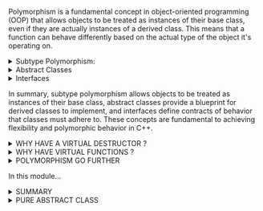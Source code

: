Polymorphism is a fundamental concept in object-oriented programming (OOP) that allows objects to be treated as instances of their base class, even if they are actually instances of a derived class. This means that a function can behave differently based on the actual type of the object it's operating on.  

<details>
<summary>Subtype Polymorphism:</summary> 
Subtype polymorphism is a form of polymorphism where a subclass can be used wherever a superclass is expected. This allows for more flexible and dynamic behavior at runtime. It is achieved through the use of virtual functions.

```
class Animal {
public:
    virtual void makeSound() const {
        std::cout << "Generic animal sound" << std::endl;
    }
};
class Dog : public Animal {
public:
    void makeSound() const override {
        std::cout << "Bark" << std::endl;
    }
};

class Cat : public Animal {
public:
    void makeSound() const override {
        std::cout << "Meow" << std::endl;
    }
};

void playWithAnimal(const Animal& animal) {
    animal.makeSound(); // Calls the appropriate makeSound based on the actual type of the object
}

int main() {
    Animal genericAnimal;
    Dog fido;
    Cat whiskers;

    playWithAnimal(genericAnimal); // Outputs: "Generic animal sound"
    playWithAnimal(fido);          // Outputs: "Bark"
    playWithAnimal(whiskers);      // Outputs: "Meow"

    return 0;
}
```

In this example, Dog and Cat are subclasses of Animal. They override the makeSound function. The playWithAnimal function takes an Animal object, demonstrating subtype polymorphism.
</details>


<details>
<summary>Abstract Classes</summary>

An abstract class is a class that cannot be instantiated directly. It is used as a base class to define an interface for derived classes. Abstract classes may have pure virtual functions, which are functions without a body, effectively requiring subclasses to implement them.

```
class Shape {
public:
    virtual double area() const = 0; // Pure virtual function
};

class Circle : public Shape {
private:
    double radius;

public:
    Circle(double r) : radius(r) {}

    double area() const override {
        return 3.14 * radius * radius;
    }
};
```

In this example, Shape is an abstract class with a pure virtual function area(). The Circle class is derived from Shape and must implement the area() function.

</details>

<details>
<summary>Interfaces</summary>

In C++, interfaces are typically implemented using abstract classes with pure virtual functions. An interface defines a contract of behavior that a class must adhere to, without providing any implementation details. Classes implementing an interface must provide implementations for all the functions defined in the interface.

```
class Printable {
public:
    virtual void print() const = 0;
};

class Book : public Printable {
private:
    std::string title;

public:
    Book(const std::string& t) : title(t) {}

    void print() const override {
        std::cout << "Title: " << title << std::endl;
    }
};
```

Here, Printable is an interface with a pure virtual function print(). The Book class implements the Printable interface by providing an implementation for print().

</details>

In summary, subtype polymorphism allows objects to be treated as instances of their base class, abstract classes provide a blueprint for derived classes to implement, and interfaces define contracts of behavior that classes must adhere to. These concepts are fundamental to achieving flexibility and polymorphic behavior in C++.

<details>
<summary>WHY HAVE A VIRTUAL DESTRUCTOR ?</summary>

**1.Polymorphic Hierarchies:**

* In object-oriented programming, you might have a hierarchy of classes where a base class is inherited by one or more derived classes. These derived classes may add new members or behaviors.

* When you use dynamic memory allocation (e.g., new in C++) to create an object of a derived class, and you store the address of that object in a pointer to the base class, you create a situation where you may need a virtual destructor.

**2.Proper Cleanup in Derived Classes:**
* If the base class destructor is not virtual, and you delete an object of a derived class through a pointer to the base class, only the base class destructor will be called.

This can be problematic if the derived class has allocated resources (e.g., memory, file handles, etc.) that need to be cleaned up when the object is deleted.

**3.Memory Leaks and Undefined Behavior:**

* Without a virtual destructor, the derived class's destructor will not be called, leading to memory leaks and potentially other forms of undefined behavior.
* By making the destructor virtual in the base class, you ensure that the correct destructor (of the derived class) is called when deleting an object through a pointer to the base class. This allows for proper cleanup of resources.

<details>
    <summary>Why is the destructor of Animal virtual while the destructors of Cat, Dog and Animal are not ?</summary>

**Animal Class:**
* Virtual Destructor: The virtual destructor in the Animal class indicates that it is intended to be a base class in a polymorphic hierarchy. This means that it's designed to be inherited by other classes, and objects of those derived classes might be deleted through pointers of the base class type.
* By having a virtual destructor, it ensures that the correct destructor (either from the base class or the derived class) is called when deleting an object through a pointer to the base class. This is crucial for proper cleanup and avoiding memory leaks.


**Brain Class, Cat Class, and Dog Class:**
* Non-virtual Destructors: In these classes, they do not serve as base classes for any other classes. They are designed to be standalone classes with their own specific functionality.
* Since these classes are not intended to be inherited from, there is no need for their destructors to be virtual. They do not participate in polymorphic hierarchies, so the need for dynamic dispatch is not present.

</details>

</details>

<details>
<summary>WHY HAVE VIRTUAL FUNCTIONS ?</summary>

Virtual functions are a powerful mechanism that enables polymorphism, allowing different classes to provide their own implementations for a common interface defined by a base class. This leads to more flexible, reusable, and maintainable code. Although it's not NECESSARY to use the `override` key word its highly recommended. 


```
class Base {
public:
    virtual void print() {
        std::cout << "Base class\n";
    }
};

class Derived : public Base {
public:
    void print() override {
        std::cout << "Derived class\n";
    }
};

Base* ptr = new Derived();
ptr->print(); // Output will be "Derived class"
```
</details>

<details>
    <summary>POLYMORPHISM GO FURTHER</summary>

Polymorphism is a fundamental concept in object-oriented programming (OOP) that allows objects to be treated as instances of their base type, even when they are actually instances of derived types. This enables code to work with different types of objects in a uniform way.

There are two main types of polymorphism in C++: compile-time (static) polymorphism and run-time (dynamic) polymorphism. Let's dive into both:

<details>
    <summary>1. Compile-Time Polymorphism (Static Binding):</summary>

Compile-time polymorphism is resolved during the compile time. It is achieved through function overloading and operator overloading.

**a. Function Overloading:**
Function overloading allows you to define multiple functions with the same name but with different parameter lists. The appropriate function to be called is determined based on the arguments provided at compile time.

```
class MathOperations {
public:
    int add(int a, int b) {
        return a + b;
    }

    double add(double a, double b) {
        return a + b;
    }
};
```

**b. Operator Overloading:**
Operator overloading allows you to define how operators like +, -, *, etc., behave for objects of a class.

```
class ComplexNumber {
private:
    int real;
    int imaginary;

public:
    ComplexNumber operator+(const ComplexNumber& other) {
        ComplexNumber result;
        result.real = this->real + other.real;
        result.imaginary = this->imaginary + other.imaginary;
        return result;
    }
};
``` 
</details>

<details>
    <summary>2. Run-Time Polymorphism (Dynamic Binding):</summary>

Run-time polymorphism allows you to achieve different behavior for objects of different derived types, even when accessed through pointers or references of a common base type.

**a. Virtual Functions:**
Virtual functions are functions in a base class that are declared with the virtual keyword. They can be overridden in derived classes, and the correct function is called at runtime based on the actual type of the object.

```
class Animal {
public:
    virtual void makeSound() {
        std::cout << "Generic Animal Sound\n";
    }
};

class Dog : public Animal {
public:
    void makeSound() override {
        std::cout << "Bark!\n";
    }
};
```

**b. Pure Virtual Functions and Abstract Classes:**
A pure virtual function is a virtual function that is set to 0 in the base class. It means that the base class is now an abstract class, and any derived class must implement this function.

```
class Shape {
public:
    virtual void draw() = 0;
};

class Circle : public Shape {
public:
    void draw() override {
        std::cout << "Drawing a circle\n";
    }
};
```
</details>
<details>
    <summary>Benefits of Polymorphism</summary>
    
**Code Reusability:** You can write code that operates on a base class, and it can be used with any derived classes.

**Flexibility and Extensibility:** New derived classes can be added without modifying existing code that uses the base class.

**Reduced Coupling:** Code that interacts with objects only needs to know about the base class interface, not the specific derived classes.

**Dynamic Behavior:** Run-time polymorphism allows for behavior to be determined at runtime, providing flexibility in handling different types of objects.

**Encapsulation:** Polymorphism allows you to encapsulate behavior in objects, making the code more modular and easier to maintain.
</details>

</details>


In this module...

<details>
    <summary>SUMMARY</summary>

In the provided code, you have defined a hierarchy of classes that demonstrate polymorphism. Let's break it down step by step:

**Base Class Animal:**
Animal is an abstract base class that provides a common interface for different types of animals. It has a virtual function makeSound which will be overridden in the derived classes to provide specific sound behavior for each animal type.
It also has a data member _type to store the type of the animal.

**Derived Classes Cat and Dog:**
Both Cat and Dog inherit from the Animal class. They are specific types of animals, each with their own characteristics and behavior.
They override the makeSound function to provide their unique sound behavior.

**Virtual Inheritance:**    
Cat inherits virtually from Animal. This is done to avoid having multiple copies of the base class (Animal) in the inheritance hierarchy in case Cat is inherited by another class.

**Composition with Brain:**   
Both Cat and Dog classes have a Brain object as a data member. This demonstrates composition, where a class contains an object of another class. Each animal can have its own brain with a set of ideas.

**Polymorphism:**     
Polymorphism is exemplified through the use of virtual functions. Specifically, the makeSound function is virtual in the Animal class and is overridden in both Cat and Dog classes. This allows you to call makeSound on an object of type Animal*, and the correct sound for the specific animal type will be executed based on the actual type of the object.

**Dynamic Binding:**  
When you have a pointer or reference of type Animal*, you can assign it to an object of type Cat* or Dog*. At runtime, the appropriate makeSound function will be called based on the actual type of the object.

</details>

<details>
    <summary>PURE ABSTRACT CLASS</summary>

A default or base class can be designed to be not instantiable by declaring one or more of its member functions as pure virtual functions. A pure virtual function is a function in a base class that is declared without a body (no implementation) and is intended to be overridden by derived classes.

**No Implementation:** A pure virtual function has no implementation in the base class. This means that the base class cannot provide a complete and meaningful behavior on its own.

**Forced Override:** Derived classes must provide an implementation for the pure virtual function. This forces any class derived from the base class to implement this function, making the derived class complete and functional.

**Abstract Class:** A class that contains one or more pure virtual functions is called an abstract class. Abstract classes cannot be instantiated directly because they lack a complete set of functionality.

 In C++, the = 0 syntax is used to declare a function as a pure virtual function.

```virtual void functionName() = 0;```

Here's what this means:

**virtual:** Indicates that this function is meant to be overridden in derived classes. It allows for dynamic binding, which means the correct function implementation will be determined at runtime based on the type of object.    

**void functionName():** This is the declaration of the function. It could be any function with any return type and parameters.    

**= 0:** This is what makes the function pure virtual. It means that this function must be overridden in any derived class. A class that contains a pure virtual function is considered an abstract class, and it cannot be instantiated directly.    

Any class that contains at least one pure virtual function is considered abstract and cannot be instantiated on its own. Instead, it must be inherited by a derived class, and that derived class must provide an implementation for the pure virtual function.

</details>
